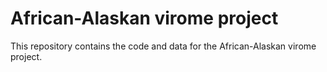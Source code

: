 # African-Alaskan virome project

This repository contains the code and data for the African-Alaskan virome project.
